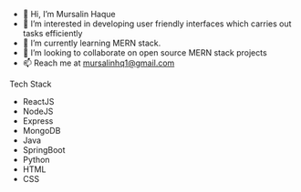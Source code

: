 - 👋 Hi, I’m Mursalin Haque
- 👀 I’m interested in developing user friendly interfaces which carries out tasks efficiently
- 🌱 I’m currently learning MERN stack.
- 💞️ I’m looking to collaborate on open source MERN stack projects
- 📫 Reach me at mursalinhq1@gmail.com

Tech Stack
* ReactJS
* NodeJS
* Express
* MongoDB
* Java
* SpringBoot
* Python
* HTML
* CSS

<!---
Mursalin7/Mursalin7 is a ✨ special ✨ repository because its `README.md` (this file) appears on your GitHub profile.
You can click the Preview link to take a look at your changes.
--->
